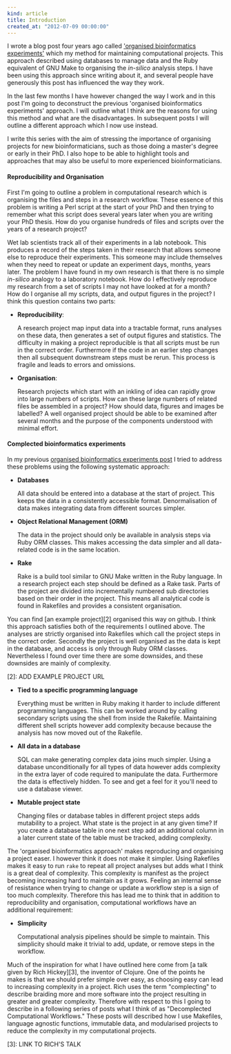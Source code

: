 ```yaml
---
kind: article
title: Introduction
created_at: "2012-07-09 00:00:00"
---
```


I wrote a blog post four years ago called ['organised bioinformatics
experiments'][1] which my method for maintaining computational projects. This
approach described using databases to manage data and the Ruby equivalent of
GNU Make to organising the *in-silico* analysis steps. I have been using this
approach since writing about it, and several people have generously this post
has influenced the way they work.

In the last few months I have however changed the way I work and in this post
I'm going to deconstruct the previous 'organised bioinformatics experiments'
approach. I will outline what I think are the reasons for using this method and
what are the disadvantages. In subsequent posts I will outline a different
approach which I now use instead.

I write this series with the aim of stressing the importance of organising
projects for new bioinformaticians, such as those doing a master's degree or
early in their PhD. I also hope to be able to highlight tools and approaches
that may also be useful to more experienced bioinformaticians.

[1]: /post/organised-bioinformatics-experiments/

#### Reproducibility and Organisation

First I'm going to outline a problem in computational research which is
organising the files and steps in a research workflow. These essence of this
problem is writing a Perl script at the start of your PhD and then trying to
remember what this script does several years later when you are writing your
PhD thesis. How do you organise hundreds of files and scripts over the years of
a research project?

Wet lab scientists track all of their experiments in a lab notebook. This
produces a record of the steps taken in their research that allows someone else
to reproduce their experiments. This someone may include themselves when they
need to repeat or update an experiment days, months, years later. The problem I
have found in my own research is that there is no simple *in-silico* analogy to
a laboratory notebook. How do I effectively reproduce my research from a set of
scripts I may not have looked at for a month? How do I organise all my scripts,
data, and output figures in the project? I think this question contains two
parts:

  * **Reproducibility**:

    A research project map input data into a tractable format, runs analyses on
    these data, then generates a set of output figures and statistics. The
    difficulty in making a project reproducible is that all scripts must be run
    in the correct order. Furthermore if the code in an earlier step changes
    then all subsequent downstream steps must be rerun. This process is fragile
    and leads to errors and omissions.

  * **Organisation**:

    Research projects which start with an inkling of idea can rapidly grow into
    large numbers of scripts. How can these large numbers of related files be
    assembled in a project? How should data, figures and images be labelled? A
    well organised project should be able to be examined after several months
    and the purpose of the components understood with minimal effort.

#### Complected bioinformatics experiments 

In my previous [organised bioinformatics experiments post][1] I tried to
address these problems using the following systematic approach:

  * **Databases**

    All data should be entered into a database at the start of project. This
    keeps the data in a consistently accessible format. Denormalisation of data
    makes integrating data from different sources simpler.

  * **Object Relational Management (ORM)**

    The data in the project should only be available in analysis steps via Ruby
    ORM classes. This makes accessing the data simpler and all data-related
    code is in the same location.

  * **Rake**
    
    Rake is a build tool similar to GNU Make written in the Ruby language. In a
    research project each step should be defined as a Rake task. Parts of the
    project are divided into incrementally numbered sub directories based on
    their order in the project. This means all analytical code is found in
    Rakefiles and provides a consistent organisation.

You can find [an example project][2] organised this way on github. I think this
approach satisfies both of the requirements I outlined above. The analyses are
strictly organised into Rakefiles which call the project steps in the correct
order. Secondly the project is well organised as the data is kept in the
database, and access is only through Ruby ORM classes. Nevertheless I found
over time there are some downsides, and these downsides are mainly of
complexity.

[2]: ADD EXAMPLE PROJECT URL

  * **Tied to a specific programming language**

    Everything must be written in Ruby making it harder to include different
    programming languages. This can be worked around by calling secondary
    scripts using the shell from inside the Rakefile. Maintaining different
    shell scripts however add complexity because because the analysis has now
    moved out of the Rakefile.

  * **All data in a database**

    SQL can make generating complex data joins much simpler. Using a database
    unconditionally for all types of data however adds complexity in the extra
    layer of code required to manipulate the data. Furthermore the data is
    effectively hidden. To see and get a feel for it you'll need to use a
    database viewer.

  * **Mutable project state**

    Changing files or database tables in different project steps adds
    mutability to a project. What state is the project in at any given time? If
    you create a database table in one next step add an additional column in a
    later current state of the table must be tracked, adding complexity.

The 'organised bioinformatics approach' makes reproducing and organising a
project easer. I however think it does not make it simpler. Using Rakefiles
makes it easy to run `rake` to repeat all project analyses but adds what I
think is a great deal of complexity. This complexity is manifest as the project
becoming increasing hard to maintain as it grows. Feeling an internal sense of
resistance when trying to change or update a workflow step is a sign of too
much complexity. Therefore this has lead me to think that in addition to
reproducibility and organisation, computational workflows have an additional
requirement:

  * **Simplicity**

    Computational analysis pipelines should be simple to maintain. This
    simplicity should make it trivial to add, update, or remove steps in the
    workflow.

Much of the inspiration for what I have outlined here come from [a talk given
by Rich Hickey][3], the inventor of Clojure. One of the points he makes is that
we should prefer simple over easy, as choosing easy can lead to increasing
complexity in a project. Rich uses the term "complecting" to describe braiding
more and more software into the project resulting in greater and greater
complexity. Therefore with respect to this I going to describe in a following
series of posts what I think of as "Decomplected Computational Workflows."
These posts will described how I use Makefiles, language agnostic functions,
immutable data, and modularised projects to reduce the complexity in my
computational projects.

[3]: LINK TO RICH'S TALK
